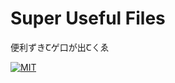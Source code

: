 # Super Useful Files

便利ずきꞆゲ口が出Ꞇㄑゑ

[![MIT](https://img.shields.io/github/license/Rinrin0413/Super-Useful-Files?color=%23A11D32&style=for-the-badge)](./LICENSE)